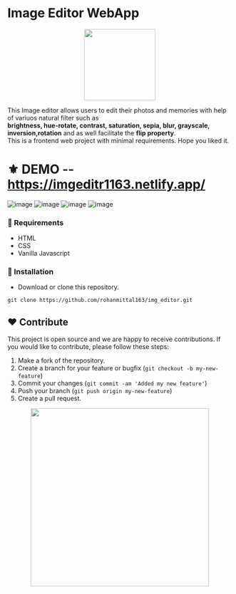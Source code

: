 # Image Editor WebApp
<p align="center">
  <img src="https://cdn-icons-png.flaticon.com/512/3550/3550551.png" width="160" />
</p>
This Image editor allows users to edit their photos and memories with help of variuos natural filter such as <br><b>
brightness, hue-rotate, contrast, saturation, sepia, blur, grayscale, inversion,rotation</b> and as well facilitate the <b>flip property</b>.<br>
This is a frontend web project with minimal requirements. Hope you liked it.

# ⚜ DEMO  -- https://imgeditr1163.netlify.app/

![image](https://user-images.githubusercontent.com/97821844/232277624-cd316d1a-f2f8-4cc0-a7a2-3bac15ebe880.png)
![image](https://user-images.githubusercontent.com/97821844/232277686-f39c0183-9a9c-4360-bb1f-941cdaa6963a.png)
![image](https://user-images.githubusercontent.com/97821844/232278056-b5e29672-d717-4b83-8107-25b1981c098c.png)
![image](https://user-images.githubusercontent.com/97821844/232278073-607e2cbc-6bca-41eb-9fc0-182a98e5527c.png)




### 📌 Requirements 

- HTML 
- CSS
- Vanilla Javascript

### 🔰 Installation 

- Download or clone this repository.
```
git clone https://github.com/rohanmittal163/img_editor.git
```
## ❤ Contribute
This project is open source and we are happy to receive contributions. If you would like to contribute, please follow these steps:

1. Make a fork of the repository.
2. Create a branch for your feature or bugfix (`git checkout -b my-new-feature`)
3. Commit your changes (`git commit -am 'Added my new feature'`)
4. Push your branch (`git push origin my-new-feature`)
5. Create a pull request.

<p align="center">
  <img src="https://user-images.githubusercontent.com/104341274/210186277-0d434bb0-80c0-43a9-b6b0-2e42e18c31a9.png" width="400" />
</p>
